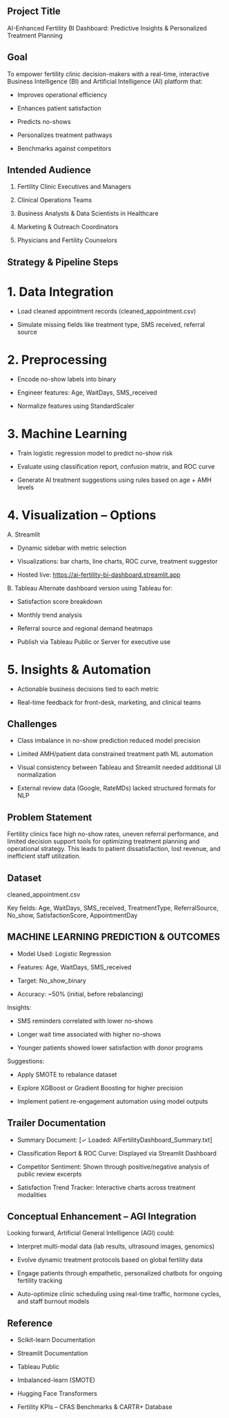 ## Project Title
AI-Enhanced Fertility BI Dashboard: Predictive Insights & Personalized Treatment Planning

## Goal
To empower fertility clinic decision-makers with a real-time, interactive Business Intelligence (BI) and Artificial Intelligence (AI) platform that:

- Improves operational efficiency

- Enhances patient satisfaction

- Predicts no-shows

- Personalizes treatment pathways

- Benchmarks against competitors

## Intended Audience

1. Fertility Clinic Executives and Managers

2. Clinical Operations Teams

3. Business Analysts & Data Scientists in Healthcare

4. Marketing & Outreach Coordinators

5. Physicians and Fertility Counselors

## Strategy & Pipeline Steps

# 1. Data Integration
- Load cleaned appointment records (cleaned_appointment.csv)

- Simulate missing fields like treatment type, SMS received, referral source

# 2. Preprocessing
- Encode no-show labels into binary

- Engineer features: Age, WaitDays, SMS_received

- Normalize features using StandardScaler

# 3. Machine Learning
- Train logistic regression model to predict no-show risk

- Evaluate using classification report, confusion matrix, and ROC curve

- Generate AI treatment suggestions using rules based on age + AMH levels

# 4. Visualization – Options
A. Streamlit
- Dynamic sidebar with metric selection

- Visualizations: bar charts, line charts, ROC curve, treatment suggestor

- Hosted live: https://ai-fertility-bi-dashboard.streamlit.app

B. Tableau
Alternate dashboard version using Tableau for:

- Satisfaction score breakdown

- Monthly trend analysis

- Referral source and regional demand heatmaps

- Publish via Tableau Public or Server for executive use

# 5. Insights & Automation
- Actionable business decisions tied to each metric

- Real-time feedback for front-desk, marketing, and clinical teams

## Challenges
- Class imbalance in no-show prediction reduced model precision

- Limited AMH/patient data constrained treatment path ML automation

- Visual consistency between Tableau and Streamlit needed additional UI normalization

- External review data (Google, RateMDs) lacked structured formats for NLP

## Problem Statement
Fertility clinics face high no-show rates, uneven referral performance, and limited decision support tools for optimizing treatment planning and operational strategy. This leads to patient dissatisfaction, lost revenue, and inefficient staff utilization.

## Dataset
cleaned_appointment.csv

Key fields: Age, WaitDays, SMS_received, TreatmentType, ReferralSource, No_show, SatisfactionScore, AppointmentDay

## MACHINE LEARNING PREDICTION & OUTCOMES
- Model Used: Logistic Regression

- Features: Age, WaitDays, SMS_received

- Target: No_show_binary

- Accuracy: ~50% (initial, before rebalancing)

Insights:

- SMS reminders correlated with lower no-shows

- Longer wait time associated with higher no-shows

- Younger patients showed lower satisfaction with donor programs

Suggestions:

- Apply SMOTE to rebalance dataset

- Explore XGBoost or Gradient Boosting for higher precision

- Implement patient re-engagement automation using model outputs

## Trailer Documentation
- Summary Document: [✓ Loaded: AIFertilityDashboard_Summary.txt]

- Classification Report & ROC Curve: Displayed via Streamlit Dashboard

- Competitor Sentiment: Shown through positive/negative analysis of public review excerpts

- Satisfaction Trend Tracker: Interactive charts across treatment modalities

## Conceptual Enhancement – AGI Integration
Looking forward, Artificial General Intelligence (AGI) could:

- Interpret multi-modal data (lab results, ultrasound images, genomics)

- Evolve dynamic treatment protocols based on global fertility data

- Engage patients through empathetic, personalized chatbots for ongoing fertility tracking

- Auto-optimize clinic scheduling using real-time traffic, hormone cycles, and staff burnout models

## Reference
- Scikit-learn Documentation

- Streamlit Documentation

- Tableau Public

- Imbalanced-learn (SMOTE)

- Hugging Face Transformers

- Fertility KPIs – CFAS Benchmarks & CARTR+ Database
